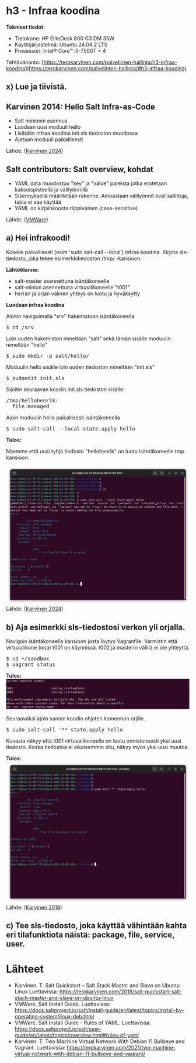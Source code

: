 # h3 - Infraa koodina

**Tekniset tiedot:**
- Tietokone: HP EliteDesk 800 G3 DM 35W
- Käyttöjärjestelmä: Ubuntu 24.04.2 LTS
- Prosessori: Intel® Core™ i5-7500T × 4

Tehtävänanto: [https://terokarvinen.com/palvelinten-hallinta/h3-infraa-koodina](https://terokarvinen.com/palvelinten-hallinta/#h3-infraa-koodina)

## x) Lue ja tiivistä. 

## Karvinen 2014: Hello Salt Infra-as-Code
- Salt minionin asennus
- Luodaan uusi moduuli hello
- Lisätään infraa koodina init.sls tiedoston muodossa
- Ajetaan moduuli paikallisesti

Lähde: ([Karvinen 2024](https://terokarvinen.com/2024/hello-salt-infra-as-code/))

## Salt contributors: Salt overview, kohdat
- YAML data muodostuu "key" ja "value" pareista jotka erotetaan kaksoispisteellä ja välilyönnillä
- Sisennyksellä määritetään rakenne. Ainoastaan välilyönnit ovat sallittuja, tabia ei saa käyttää
- YAML on kirjainkoosta riippivainen (case-sensitive)

Lähde: ([VMWare](https://docs.saltproject.io/salt/user-guide/en/latest/topics/overview.html#rules-of-yaml))

## a) Hei infrakoodi! 
Kokeile paikallisesti (esim 'sudo salt-call --local') infraa koodina. Kirjota sls-tiedosto, joka tekee esimerkkitiedoston /tmp/ -kansioon.

**Lähtötilanne:** 
- salt-master asennettuna isäntäkoneelle
- salt-minion asennettuna virtuaalikoneelle "t001"
- herran ja orjan välinen yhteys on luotu ja hyväksytty

**Luodaan infraa koodina**

Aloitin navigoimalla "srv" hakemistoon isäntäkoneella

<pre>
$ cd /srv
</pre>

Loin uuden hakemiston nimeltään "salt" sekä tämän sisälle moduulin nimeltään "hello"

<pre>
$ sudo mkdir -p salt/hello/
</pre>

Moduulin hello sisälle loin uuden tiedoston nimeltään "init.sls"

<pre>
$ sudoedit init.sls
</pre>

Sijoitin seuraavan koodin init.sls tiedoston sisälle:

<pre>
/tmp/hellohenrik:
  file.managed
</pre>

Ajoin moduulin hello paikallisesti isäntäkoneella

<pre>
$ sudo salt-call --local state.apply hello
</pre>

**Tulos:**

Näemme että uusi tyhjä tiedosto "hellohenrik" on luotu isäntäkoneelle tmp kansioon.

![local-salt](https://github.com/HMJ3/linux-course/blob/main/assignments/img/h3-img/local-salt.png)
Lähde: ([Karvinen 2024](https://terokarvinen.com/2024/hello-salt-infra-as-code/))

## b) Aja esimerkki sls-tiedostosi verkon yli orjalla.

Navigoin isäntäkoneella kansioon josta löytyy Vagranfile. Varmistin että virtuaalikone (orja) t001 on käynnissä. t002 ja masterin välillä ei ole yhteyttä.

<pre>
$ cd ~/sandbox
$ vagrant status
</pre>

**Tulos:**
![vagrant-status](https://github.com/HMJ3/linux-course/blob/main/assignments/img/h3-img/vagrant-status.png)

Seuraavaksi ajoin saman koodin ohjaten komennon orjille. 

<pre>
$ sudo salt-call '** state.apply hello
</pre>

Kuvasta näkyy että t001 virtuaalikoneelle on luotu onnistuneesti yksi uusi tiedosto. Koska tiedostoa ei aikaisemmin ollu, näkyy myös yksi uusi muutos. 

**Tulos:**
![command-slave-t001](https://github.com/HMJ3/linux-course/blob/main/assignments/img/h3-img/command-slave-t001.png)
Lähde: ([Karvinen 2018](https://terokarvinen.com/2018/salt-quickstart-salt-stack-master-and-slave-on-ubuntu-linux/))

## c) Tee sls-tiedosto, joka käyttää vähintään kahta eri tilafunktiota näistä: package, file, service, user. 



# Lähteet
- Karvinen. T.  Salt Quickstart – Salt Stack Master and Slave on Ubuntu Linux  Luettavissa: https://terokarvinen.com/2018/salt-quickstart-salt-stack-master-and-slave-on-ubuntu-linux
- VMWare. Salt Install Guide. Luettavissa: https://docs.saltproject.io/salt/install-guide/en/latest/topics/install-by-operating-system/linux-deb.html
- VMWare. Salt Install Guide - Rules of YAML. Luettavissa: https://docs.saltproject.io/salt/user-guide/en/latest/topics/overview.html#rules-of-yaml
- Karvinen. T. Two Machine Virtual Network With Debian 11 Bullseye and Vagrant. Luettavissa: https://terokarvinen.com/2021/two-machine-virtual-network-with-debian-11-bullseye-and-vagrant/
